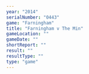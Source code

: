 ```yaml
---
year: "2014"
serialNumber: "0443" 
game: "Farningham"
title: "Farningham v The Min"
gameLocation: ""
gameDate: ""
shortReport: ""
result: ""
resultType: ""
type: "game"
---
```

